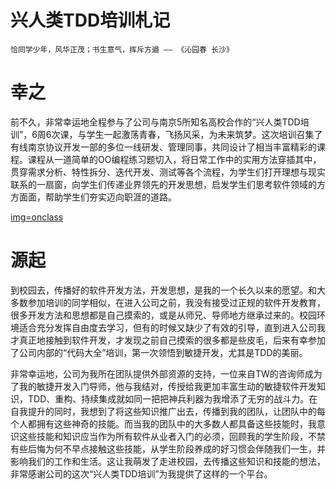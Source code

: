 兴人类TDD培训札记
=================

```
恰同学少年，风华正茂；书生意气，挥斥方遒 —— 《沁园春 长沙》
```
# 幸之
前不久，非常幸运地全程参与了公司与南京5所知名高校合作的“兴人类TDD培训”，6周6次课，与学生一起激荡青春，飞扬风采，为未来筑梦。这次培训召集了有线南京协议开发一部的多位一线研发、管理同事，共同设计了相当丰富精彩的课程。课程从一道简单的OO编程练习题切入，将日常工作中的实用方法穿插其中，贯穿需求分析、特性拆分、迭代开发、测试等各个流程，为学生们打开理想与现实联系的一扇窗，向学生们传递业界领先的开发思想，启发学生们思考软件领域的方方面面，帮助学生们夯实迈向职涯的道路。

[img=onclass](https://github.com/hxfirefox/blog/blob/master/team/res/1614314764.jpg)

# 源起
到校园去，传播好的软件开发方法，开发思想，是我的一个长久以来的愿望。和大多数参加培训的同学相似，在进入公司之前，我没有接受过正规的软件开发教育，很多开发方法和思想都是自己摸索的，或是从师兄、导师地方继承过来的。校园环境适合充分发挥自由度去学习，但有的时候又缺少了有效的引导，直到进入公司我才真正地接触到软件开发，才发现之前自己摸索的很多都是些皮毛，后来有幸参加了公司内部的“代码大全”培训，第一次领悟到敏捷开发，尤其是TDD的美丽。

非常幸运地，公司为我所在团队提供外部资源的支持，一位来自TW的咨询师成为了我的敏捷开发入门导师，他与我结对，传授给我更加丰富生动的敏捷软件开发知识，TDD、重构、持续集成就如同一把把神兵利器为我增添了无穷的战斗力。在自我提升的同时，我想到了将这些知识推广出去，传播到我的团队，让团队中的每个人都拥有这些神奇的技能。而当我的团队中的大多数人都具备这些技能时，我意识这些技能和知识应当作为所有软件从业者入门的必须，回顾我的学生阶段，不禁有些后悔为何不早点接触这些技能，从学生阶段养成的好习惯会伴随我们一生，并影响我们的工作和生活。这让我萌发了走进校园，去传播这些知识和技能的想法，非常感谢公司的这次“兴人类TDD培训”为我提供了这样的一个平台。
